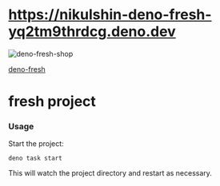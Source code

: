 # https://nikulshin-deno-fresh-yq2tm9thrdcg.deno.dev

![deno-fresh-shop](https://downloader.disk.yandex.ru/preview/221315de2adbd0bbac58fc765c2d807f45fca024ce97a4175485a2179fcac34f/6791745e/sMuAWINMhBDeDKo8cjQXzp7UFGRA9BFmccHZFWYq5UVgfR0PrwyKt5lfUJ62tIVwmV_RmyRWq4WhubASLBUCJA%3D%3D?uid=0&filename=deno-flesh-shop.PNG&disposition=inline&hash=&limit=0&content_type=image%2Fpng&owner_uid=0&tknv=v2&size=2048x2048)


<a href="https://nikulshin-deno-fresh-yq2tm9thrdcg.deno.dev" target="_blank">deno-fresh</a>


# fresh project

### Usage

Start the project:

```
deno task start
```

This will watch the project directory and restart as necessary.
